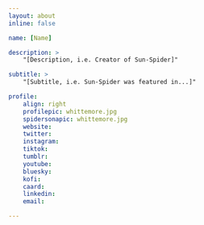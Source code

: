 ```yaml
---
layout: about
inline: false

name: [Name]

description: >
    "[Description, i.e. Creator of Sun-Spider]"

subtitle: >
    "[Subtitle, i.e. Sun-Spider was featured in...]"

profile: 
    align: right
    profilepic: whittemore.jpg
    spidersonapic: whittemore.jpg
    website: 
    twitter: 
    instagram: 
    tiktok: 
    tumblr: 
    youtube: 
    bluesky: 
    kofi: 
    caard: 
    linkedin: 
    email: 

---
```


<!-- longer bio here -->
